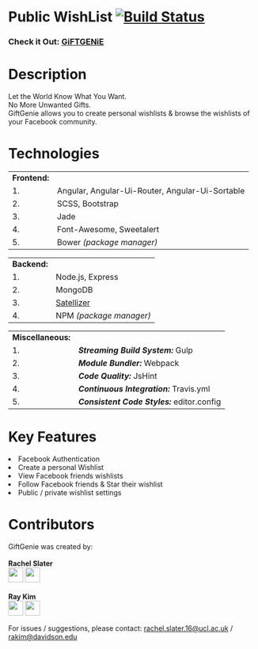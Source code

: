 # Public WishList [![Build Status](https://travis-ci.org/ray-kim-12/public-wishlist.svg?branch=master)](https://travis-ci.org/ray-kim-12/public-wishlist)

### Check it Out: <a href="http://www.my-giftgenie.com/">GiFTGENiE</a>

<h1>Description</h1>

Let the World Know What You Want.<br>
No More Unwanted Gifts.<br>
GiftGenie allows you to create personal wishlists & browse the wishlists of your Facebook community.

<h1>Technologies</h1>

<table>
<tr>
<td><b>Frontend:</b></td>
</tr>
  <tr>
    <td>1.</td>
    <td>Angular, Angular-Ui-Router, Angular-Ui-Sortable</td>
  </tr>
  <tr>
    <td>2.</td>
    <td>SCSS, Bootstrap</td>
  </tr>
  <tr>
    <td>3.</td>
    <td>Jade</td>
  </tr>
  <tr>
    <td>4.</td>
    <td>Font-Awesome, Sweetalert</td>
  </tr>
  <tr>
    <td>5.</td>
    <td>Bower <i>(package manager)</i></td>
  </tr>
  </table>
  <table>
    <tr>
    <td><b>Backend:</b></td>
  </tr>
  <tr>
    <td>1.</td>
    <td>Node.js, Express</td>
  </tr>
  <tr>
    <td>2.</td>
    <td>MongoDB</td>
  </tr>
  <tr>
    <td>3.</td>
    <td><a href="https://github.com/sahat/satellizer">Satellizer</a></td>
  </tr>
  <tr>
    <td>4.</td>
    <td>NPM <i>(package manager)</i></td>
  </tr>
 </table>
 <table>
  <tr>
  <td><b>Miscellaneous:</b></td>
  </tr>
  <tr>
    <td>1.</td>
    <td><b><i>Streaming Build System:</i></b> Gulp</td>
  </tr>
  <tr>
    <td>2.</td>
    <td><b><i>Module Bundler:</i></b> Webpack</td>
  </tr>
  <tr>
    <td>3.</td>
    <td><b><i>Code Quality:</i></b> JsHint</td>
  </tr>
  <tr>
    <td>4.</td>
    <td><b><i>Continuous Integration:</i></b> Travis.yml</td>
  </tr>
  <tr>
    <td>5.</td>
    <td><b><i>Consistent Code Styles:</i></b> editor.config</td>
  </tr>
</table>


<h1>Key Features</h1>
<li>Facebook Authentication</li>
<li>Create a personal Wishlist</li>
<li>View Facebook friends wishlists</li>
<li>Follow Facebook friends & Star their wishlist</li>
<li>Public / private wishlist settings</li>


<h1>Contributors</h1> 
GiftGenie was created by: <br>
<br>
<b>Rachel Slater</b>
<br>
<a href="https://uk.linkedin.com/in/rachelrobynslater"><img src="https://upload.wikimedia.org/wikipedia/commons/c/ca/LinkedIn_logo_initials.png" width="30" height="30" target="_blank"></a>
<a href="https://twitter.com/RachelSlater_"><img src="https://cfmedia.deadline.com/2014/06/twitter-logo.png" width="30" height="30" target="_blank"></a>
<br>
<br>
<b>Ray Kim</b><br>
<a href="https://www.linkedin.com/in/raykim12"><img src="https://upload.wikimedia.org/wikipedia/commons/c/ca/LinkedIn_logo_initials.png" width="30" height="30" target="_blank"></a>
<a href="https://twitter.com/_Ray_Kim_"><img src="https://cfmedia.deadline.com/2014/06/twitter-logo.png" width="30" height="30" target="_blank"></a>

For issues / suggestions, please contact: rachel.slater.16@ucl.ac.uk / rakim@davidson.edu

